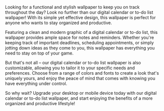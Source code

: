 <!--
Write me content for website with wallpaper "A wallpaper with a simple graphic of a digital calendar or to-do list, with space for notes and reminders."
-->

<!--font:Open Sans-->

Looking for a functional and stylish wallpaper to keep you on track throughout the day? Look no further than our digital calendar or to-do list wallpaper! With its simple yet effective design, this wallpaper is perfect for anyone who wants to stay organized and productive.

Featuring a clean and modern graphic of a digital calendar or to-do list, this wallpaper provides ample space for notes and reminders. Whether you're keeping track of important deadlines, scheduling appointments, or simply jotting down ideas as they come to you, this wallpaper has everything you need to stay on top of your game.

But that's not all – our digital calendar or to-do list wallpaper is also customizable, allowing you to tailor it to your specific needs and preferences. Choose from a range of colors and fonts to create a look that's uniquely yours, and enjoy the peace of mind that comes with knowing you have everything under control.

So why wait? Upgrade your desktop or mobile device today with our digital calendar or to-do list wallpaper, and start enjoying the benefits of a more organized and productive lifestyle!
